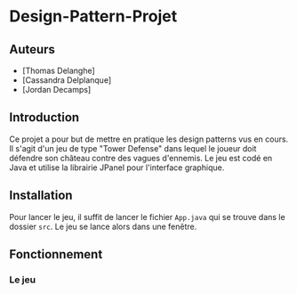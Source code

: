 # Design-Pattern-Projet


## Auteurs

- [Thomas Delanghe]
- [Cassandra Delplanque]
- [Jordan Decamps]
## Introduction
Ce projet a pour but de mettre en pratique les design patterns vus en cours. Il s'agit d'un jeu de type "Tower Defense" dans lequel le joueur doit défendre son château contre des vagues d'ennemis. Le jeu est codé en Java et utilise la librairie JPanel pour l'interface graphique.

## Installation
Pour lancer le jeu, il suffit de lancer le fichier `App.java` qui se trouve dans le dossier `src`. Le jeu se lance alors dans une fenêtre.

## Fonctionnement

### Le jeu




